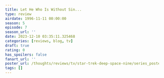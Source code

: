 ```yaml
---
title: Let He Who Is Without Sin...
type: review
airdate: 1996-11-11 00:00:00
season: 5
episode: 7
season_url: ''
date: 2023-12-10 03:35:11.325468
categories: [reviews, blog, tv]
draft: true
rating: 0
has_spoilers: false
fanart_url: ''
poster_url: /thoughts/reviews/tv/star-trek-deep-space-nine/series_poster.jpg
tags: []
---
```


